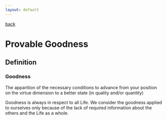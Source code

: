 ```yaml
---
layout: default
---
```

[back](./)

# Provable Goodness

## Definition

### Goodness

The apparition of the necessary conditions to advance from your position on the virtue dimension to a better state (in quality and/or quantity)



Goodness is always in respect to all Life. We consider the goodness applied to ourselves only because of the lack of required information about the others and the Life as a whole.